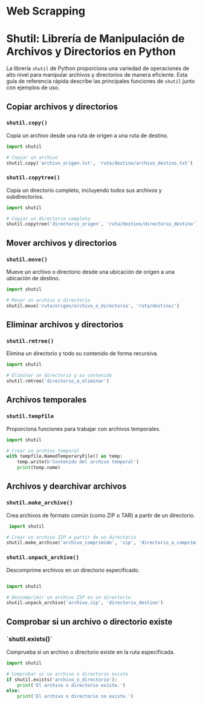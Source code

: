 # Web Scrapping
# Shutil: Librería de Manipulación de Archivos y Directorios en Python

La librería `shutil` de Python proporciona una variedad de operaciones de alto nivel para manipular archivos y directorios de manera eficiente. Esta guía de referencia rápida describe las principales funciones de `shutil` junto con ejemplos de uso.

## Copiar archivos y directorios

### `shutil.copy()`

Copia un archivo desde una ruta de origen a una ruta de destino.

```python
import shutil

# Copiar un archivo
shutil.copy('archivo_origen.txt', 'ruta/destino/archivo_destino.txt')
```

### `shutil.copytree()`
Copia un directorio completo, incluyendo todos sus archivos y subdirectorios.

``` python
import shutil

# Copiar un directorio completo
shutil.copytree('directorio_origen', 'ruta/destino/directorio_destino')


```
## Mover archivos y directorios
### `shutil.move()`
Mueve un archivo o directorio desde una ubicación de origen a una ubicación de destino.

```python
import shutil

# Mover un archivo o directorio
shutil.move('ruta/origen/archivo_o_directorio', 'ruta/destino/')

```
## Eliminar archivos y directorios
### `shutil.rmtree()`
Elimina un directorio y todo su contenido de forma recursiva.

```python
import shutil

# Eliminar un directorio y su contenido
shutil.rmtree('directorio_a_eliminar')

```

## Archivos temporales
### `shutil.tempfile`
Proporciona funciones para trabajar con archivos temporales.

```python
import shutil

# Crear un archivo temporal
with tempfile.NamedTemporaryFile() as temp:
    temp.write(b'Contenido del archivo temporal')
    print(temp.name)

```

## Archivos y dearchivar archivos
### `shutil.make_archive()`
Crea archivos de formato común (como ZIP o TAR) a partir de un directorio.
``` python
 import shutil

# Crear un archivo ZIP a partir de un directorio
shutil.make_archive('archivo_comprimido', 'zip', 'directorio_a_comprimir')

```
### `shutil.unpack_archive()`
Descomprime archivos en un directorio especificado.
```python

import shutil

# Descomprimir un archivo ZIP en un directorio
shutil.unpack_archive('archivo.zip', 'directorio_destino')
```
## Comprobar si un archivo o directorio existe
### `shutil.exists()´
Comprueba si un archivo o directorio existe en la ruta especificada.

```python
import shutil

# Comprobar si un archivo o directorio existe
if shutil.exists('archivo_o_directorio'):
    print('El archivo o directorio existe.')
else:
    print('El archivo o directorio no existe.')

```
